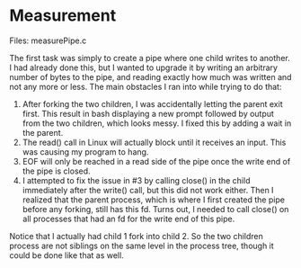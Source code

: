 # Measurement
Files: measurePipe.c

The first task was simply to create a pipe where one child writes to another.
I had already done this, but I wanted to upgrade it by writing an arbitrary number of bytes to the pipe, and reading exactly how much was written and not any more or less. 
The main obstacles I ran into while trying to do that: 
1. After forking the two children, I was accidentally letting the parent exit first. This result in bash displaying a new prompt followed by output from the two children, which looks messy. I fixed this by adding a wait in the parent. 
2. The read() call in Linux will actually block until it receives an input. This was causing my program to hang.
3. EOF will only be reached in a read side of the pipe once the write end of the pipe is closed.
4. I attempted to fix the issue in #3 by calling close() in the child immediately after the write() call, but this did not work either. Then I realized that the parent process, which is where I first created the pipe before any forking, still has this fd. Turns out, I needed to call close() on all processes that had an fd for the write end of this pipe.

Notice that I actually had child 1 fork into child 2. So the two children process are not siblings on the same level in the process tree, though it could be done like that as well.

